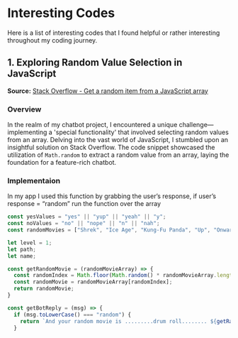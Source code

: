 # Interesting Codes

Here is a list of interesting codes that I found helpful or rather interesting throughout my coding journey.

## 1. Exploring Random Value Selection in JavaScript

**Source:** [Stack Overflow - Get a random item from a JavaScript array](https://stackoverflow.com/questions/5915096/get-a-random-item-from-a-javascript-array)

### Overview

In the realm of my chatbot project, I encountered a unique challenge—implementing a 'special functionality' that involved selecting random values from an array. Delving into the vast world of JavaScript, I stumbled upon an insightful solution on Stack Overflow. The code snippet showcased the utilization of `Math.random` to extract a random value from an array, laying the foundation for a feature-rich chatbot.

### Implementaion

In my app I used this function by grabbing the user’s response, if user’s response = “random” run the function over the array

```javascript
const yesValues = "yes" || "yup" || "yeah" || "y";
const noValues = "no" || "nope" || "n" || "nah";
const randomMovies = ["Shrek", "Ice Age", "Kung-Fu Panda", "Up", "Onward", "Big Hero 6", "Finding Nemo", "The Lion King", "Inside Out"];

let level = 1;
let path;
let name;

const getRandomMovie = (randomMovieArray) => {
  const randomIndex = Math.floor(Math.random() * randomMovieArray.length);
  const randomMovie = randomMovieArray[randomIndex];
  return randomMovie;
}

const getBotReply = (msg) => {
  if (msg.toLowerCase() === "random") {
    return `And your random movie is .........drum roll........ ${getRandomMovie(randomMovies)}!`
  }
```
